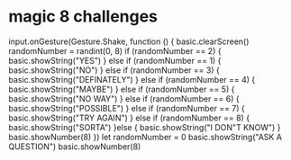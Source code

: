 # magic 8 challenges

input.onGesture(Gesture.Shake, function () {
    basic.clearScreen()
    randomNumber = randint(0, 8)
    if (randomNumber == 2) {
        basic.showString("YES")
    } else if (randomNumber == 1) {
        basic.showString("NO")
    } else if (randomNumber == 3) {
        basic.showString("DEFINATELY")
    } else if (randomNumber == 4) {
        basic.showString("MAYBE")
    } else if (randomNumber == 5) {
        basic.showString("NO WAY")
    } else if (randomNumber == 6) {
        basic.showString("POSSIBLE")
    } else if (randomNumber == 7) {
        basic.showString("TRY AGAIN")
    } else if (randomNumber == 8) {
        basic.showString("SORTA")
        }else {
        basic.showString("I DON\"T KNOW")
    }
    basic.showNumber(8)
})
let randomNumber = 0
basic.showString("ASK A QUESTION")
basic.showNumber(8)
